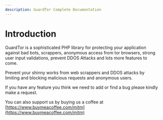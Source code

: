 ```yaml
---
description: GuardTor Complete Documentation
---
```


# Introduction

GuardTor is a sophisticated PHP library for protecting your application against bad bots, scrappers, anonymous access from tor browsers, strong user input validations, prevent DDOS Attacks and lots more features to come.

Prevent your shinny works from web scrappers and DDOS attacks by limiting and blocking malicious requests and anonymous users.

If you have any feature you think we need to add or find a bug please kindly make a request.

You can also support us by buying us a coffee at [https://www.buymeacoffee.com/mitm](https://www.buymeacoffee.com/mitm)



